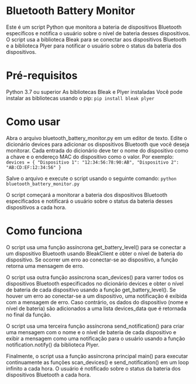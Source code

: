 # Bluetooth Battery Monitor
Este é um script Python que monitora a bateria de dispositivos Bluetooth específicos e notifica o usuário sobre o nível de bateria desses dispositivos. O script usa a biblioteca Bleak para se conectar aos dispositivos Bluetooth e a biblioteca Plyer para notificar o usuário sobre o status da bateria dos dispositivos.

# Pré-requisitos
Python 3.7 ou superior
As bibliotecas Bleak e Plyer instaladas
Você pode instalar as bibliotecas usando o pip:
`pip install bleak plyer`

# Como usar
Abra o arquivo bluetooth_battery_monitor.py em um editor de texto.
Edite o dicionário devices para adicionar os dispositivos Bluetooth que você deseja monitorar. Cada entrada do dicionário deve ter o nome do dispositivo como a chave e o endereço MAC do dispositivo como o valor. Por exemplo:
`
 devices = {
    "Dispositivo 1": "12:34:56:78:90:AB",
    "Dispositivo 2": "AB:CD:EF:12:34:56"
}
`

Salve o arquivo e execute o script usando o seguinte comando: `python bluetooth_battery_monitor.py`

O script começará a monitorar a bateria dos dispositivos Bluetooth especificados e notificará o usuário sobre o status da bateria desses dispositivos a cada hora.

# Como funciona
O script usa uma função assíncrona get_battery_level() para se conectar a um dispositivo Bluetooth usando BleakClient e obter o nível de bateria do dispositivo. Se ocorrer um erro ao conectar-se ao dispositivo, a função retorna uma mensagem de erro.

O script usa outra função assíncrona scan_devices() para varrer todos os dispositivos Bluetooth especificados no dicionário devices e obter o nível de bateria de cada dispositivo usando a função get_battery_level(). Se houver um erro ao conectar-se a um dispositivo, uma notificação é exibida com a mensagem de erro. Caso contrário, os dados do dispositivo (nome e nível de bateria) são adicionados a uma lista devices_data que é retornada no final da função.

O script usa uma terceira função assíncrona send_notification() para criar uma mensagem com o nome e o nível de bateria de cada dispositivo e exibir a mensagem como uma notificação para o usuário usando a função notification.notify() da biblioteca Plyer.

Finalmente, o script usa a função assíncrona principal main() para executar continuamente as funções scan_devices() e send_notification() em um loop infinito a cada hora. O usuário é notificado sobre o status da bateria dos dispositivos Bluetooth a cada hora.
